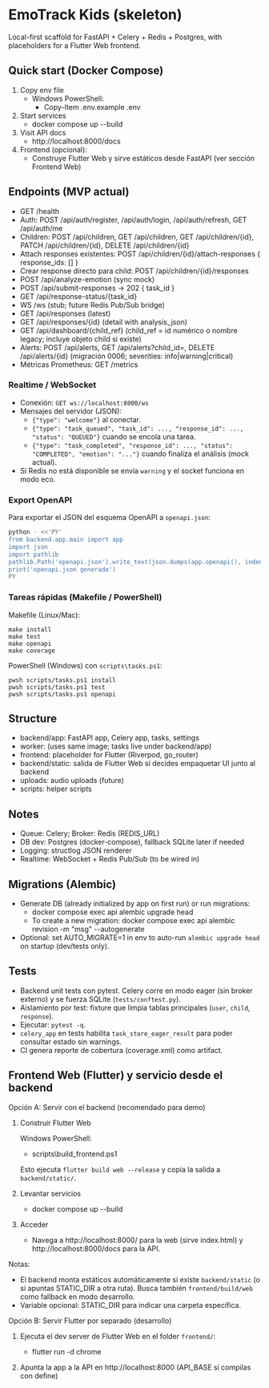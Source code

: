 # EmoTrack Kids (skeleton)

Local-first scaffold for FastAPI + Celery + Redis + Postgres, with placeholders for a Flutter Web frontend.

## Quick start (Docker Compose)

1. Copy env file
   - Windows PowerShell:
     - Copy-Item .env.example .env
2. Start services
   - docker compose up --build
3. Visit API docs
   - http://localhost:8000/docs
4. Frontend (opcional):
   - Construye Flutter Web y sirve estáticos desde FastAPI (ver sección Frontend Web)

## Endpoints (MVP actual)
- GET /health
- Auth: POST /api/auth/register, /api/auth/login, /api/auth/refresh, GET /api/auth/me
- Children: POST /api/children, GET /api/children, GET /api/children/{id}, PATCH /api/children/{id}, DELETE /api/children/{id}
- Attach responses existentes: POST /api/children/{id}/attach-responses { response_ids: [] }
- Crear response directo para child: POST /api/children/{id}/responses
- POST /api/analyze-emotion (sync mock)
- POST /api/submit-responses → 202 { task_id }
- GET /api/response-status/{task_id}
- WS /ws (stub; future Redis Pub/Sub bridge)
- GET /api/responses (latest)
- GET /api/responses/{id} (detail with analysis_json)
- GET /api/dashboard/{child_ref} (child_ref = id numérico o nombre legacy; incluye objeto child si existe)
- Alerts: POST /api/alerts, GET /api/alerts?child_id=, DELETE /api/alerts/{id} (migración 0006; severities: info|warning|critical)
- Métricas Prometheus: GET /metrics

### Realtime / WebSocket
- Conexión: `GET ws://localhost:8000/ws`
- Mensajes del servidor (JSON):
   - `{"type": "welcome"}` al conectar.
   - `{"type": "task_queued", "task_id": ..., "response_id": ..., "status": "QUEUED"}` cuando se encola una tarea.
   - `{"type": "task_completed", "response_id": ..., "status": "COMPLETED", "emotion": "..."}` cuando finaliza el análisis (mock actual).
- Si Redis no está disponible se envía `warning` y el socket funciona en modo eco.

### Export OpenAPI
Para exportar el JSON del esquema OpenAPI a `openapi.json`:

```bash
python - <<'PY'
from backend.app.main import app
import json
import pathlib
pathlib.Path('openapi.json').write_text(json.dumps(app.openapi(), indent=2))
print('openapi.json generado')
PY
```

### Tareas rápidas (Makefile / PowerShell)

Makefile (Linux/Mac):
```
make install
make test
make openapi
make coverage
```

PowerShell (Windows) con `scripts\tasks.ps1`:
```
pwsh scripts/tasks.ps1 install
pwsh scripts/tasks.ps1 test
pwsh scripts/tasks.ps1 openapi
```

## Structure
- backend/app: FastAPI app, Celery app, tasks, settings
- worker: (uses same image; tasks live under backend/app)
- frontend: placeholder for Flutter (Riverpod, go_router)
- backend/static: salida de Flutter Web si decides empaquetar UI junto al backend
- uploads: audio uploads (future)
- scripts: helper scripts

## Notes
- Queue: Celery; Broker: Redis (REDIS_URL)
- DB dev: Postgres (docker-compose), fallback SQLite later if needed
- Logging: structlog JSON renderer
- Realtime: WebSocket + Redis Pub/Sub (to be wired in)

## Migrations (Alembic)
- Generate DB (already initialized by app on first run) or run migrations:
   - docker compose exec api alembic upgrade head
   - To create a new migration: docker compose exec api alembic revision -m "msg" --autogenerate
 - Optional: set AUTO_MIGRATE=1 in env to auto-run `alembic upgrade head` on startup (dev/tests only).

## Tests
- Backend unit tests con pytest. Celery corre en modo eager (sin broker externo) y se fuerza SQLite (`tests/conftest.py`).
- Aislamiento por test: fixture que limpia tablas principales (`user`, `child`, `response`).
- Ejecutar: `pytest -q`.
- `celery_app` en tests habilita `task_store_eager_result` para poder consultar estado sin warnings.
- CI genera reporte de cobertura (coverage.xml) como artifact.

## Frontend Web (Flutter) y servicio desde el backend

Opción A: Servir con el backend (recomendado para demo)

1) Construir Flutter Web

   Windows PowerShell:
   - scripts\build_frontend.ps1

   Esto ejecuta `flutter build web --release` y copia la salida a `backend/static/`.

2) Levantar servicios

   - docker compose up --build

3) Acceder

   - Navega a http://localhost:8000/ para la web (sirve index.html) y http://localhost:8000/docs para la API.

Notas:
- El backend monta estáticos automáticamente si existe `backend/static` (o si apuntas STATIC_DIR a otra ruta). Busca también `frontend/build/web` como fallback en modo desarrollo.
- Variable opcional: STATIC_DIR para indicar una carpeta específica.

Opción B: Servir Flutter por separado (desarrollo)

1) Ejecuta el dev server de Flutter Web en el folder `frontend/`:
   - flutter run -d chrome

2) Apunta la app a la API en http://localhost:8000 (API_BASE si compilas con define)


